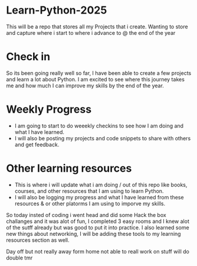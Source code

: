 # Learn-Python-2025
This will be a repo that stores all my Projects that i create. Wanting to store and capture where i start to where i advance to @ the end of the year



# Check in

So its been going really well so far, I have been able to create a few projects and learn a lot about Python. I am excited to see where this journey takes me and how much I can improve my skills by the end of the year.



# Weekly Progress
- I am going to start to do weeekly checkins to see how I am doing and what I have learned.
- I will also be posting my projects and code snippets to share with others and get feedback.


# Other learning resources
- This is where i will update what i am doing / out of this repo like books, courses, and other resources that I am using to learn Python.
- I will also be logging my progress and what I have learned from these resources & or other platorms I am using to imporve my skills.

So today insted of coding i went head and did some Hack the box challanges and it was alot of fun, I completed 3 easy rooms and I knew alot of the sutff already but was good to put it into practice. I also learned some new things about networking, I will be adding these tools to my learning resources section as well.





Day off but not really away form home not able to reall work on stuff will do double tmr 